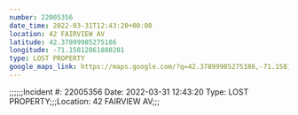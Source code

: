 ```yaml
---
number: 22005356
date_time: 2022-03-31T12:43:20+00:00
location: 42 FAIRVIEW AV
latitude: 42.37899985275186
longitude: -71.15812861880201
type: LOST PROPERTY
google_maps_link: https://maps.google.com/?q=42.37899985275186,-71.15812861880201
---
```


;;;;;;Incident #: 22005356  Date: 2022-03-31 12:43:20   Type: LOST PROPERTY;;;Location: 42 FAIRVIEW AV;;;
